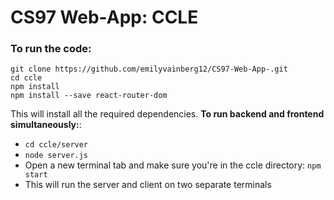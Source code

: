 # CS97 Web-App: CCLE 

### To run the code:

```
git clone https://github.com/emilyvainberg12/CS97-Web-App-.git
cd ccle
npm install
npm install --save react-router-dom
```

This will install all the required dependencies.
**To run backend and frontend simultaneously:**:

- `cd ccle/server`
- `node server.js`
- Open a new terminal tab and make sure you're in the ccle directory: `npm start`
- This will run the server and client on two separate terminals
